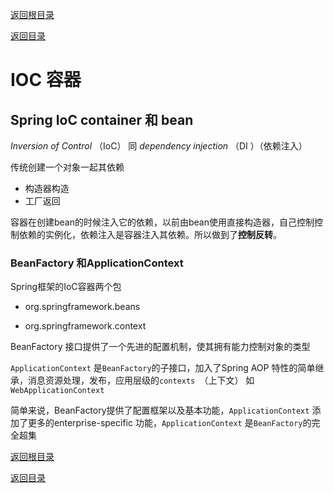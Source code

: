 [返回根目录](/README.md)

[返回目录](../../README.md)

# IOC 容器

## Spring IoC container 和 bean



*Inversion of Control*  （IoC）  同 *dependency injection* （DI ）（依赖注入）

传统创建一个对象一起其依赖

- 构造器构造
- 工厂返回

容器在创建bean的时候注入它的依赖，以前由bean使用直接构造器，自己控制控制依赖的实例化，依赖注入是容器注入其依赖。所以做到了**控制反转**。

### BeanFactory 和ApplicationContext 

Spring框架的IoC容器两个包

- org.springframework.beans 

- org.springframework.context 


BeanFactory 接口提供了一个先进的配置机制，使其拥有能力控制对象的类型

`ApplicationContext` 是`BeanFactory`的子接口，加入了Spring AOP 特性的简单继承，消息资源处理，发布，应用层级的`contexts `（上下文） 如`WebApplicationContext `

简单来说，BeanFactory提供了配置框架以及基本功能，`ApplicationContext`  添加了更多的enterprise-specific 功能，`ApplicationContext`  是`BeanFactory`的完全超集

[返回根目录](/README.md)

[返回目录](../../README.md)
